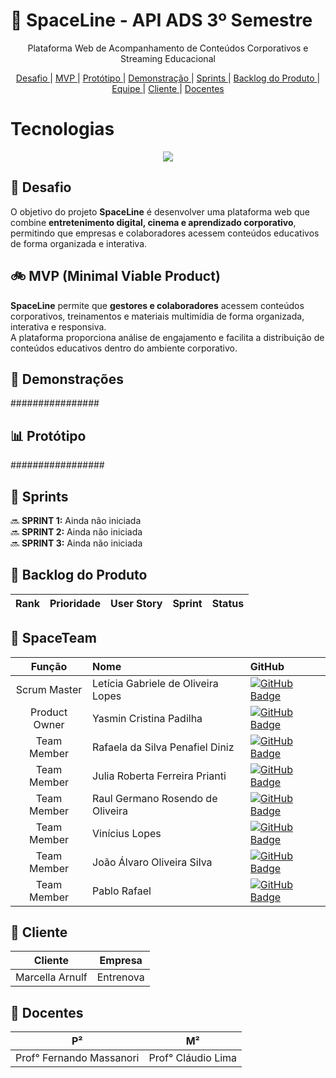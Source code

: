 # 🚀 SpaceLine - API ADS 3º Semestre

<p align="center">
  Plataforma Web de Acompanhamento de Conteúdos Corporativos e Streaming Educacional
</p>

<p align = "center">
  <a href = "#desafio"> Desafio </a>  |   
  <a href = "#mvp"> MVP </a>  |
  <a href ="#prototipo"> Protótipo </a>  | 
  <a href = "#demo"> Demonstração </a>  |
  <a href = "#sprint"> Sprints </a> |
  <a href = "#backlog"> Backlog do Produto </a>  | 
  <a href = "#equipe"> Equipe </a>  |
   <a href = "#cliente"> Cliente </a>  |     
  <a href = "#docentes"> Docentes </a>
</p>

# Tecnologias
<div align="center">
  <img   src="https://go-skill-icons.vercel.app/api/icons?i=canva,css,figma,git,github,vscode,python,jira,excel,ollama,javascript,typescript,html,googlecolab,react,nodejs,ngrok,gemini&perline=9" />
</div>


## 📃 Desafio
<a id="desafio"></a>

O objetivo do projeto **SpaceLine** é desenvolver uma plataforma web que combine **entretenimento digital, cinema e aprendizado corporativo**, permitindo que empresas e colaboradores acessem conteúdos educativos de forma organizada e interativa.



## 🚲 MVP (Minimal Viable Product)
<a id="mvp"></a>

**SpaceLine** permite que **gestores e colaboradores** acessem conteúdos corporativos, treinamentos e materiais multimídia de forma organizada, interativa e responsiva.  
A plataforma proporciona análise de engajamento e facilita a distribuição de conteúdos educativos dentro do ambiente corporativo.



## 📼 Demonstrações

################

## 📊 Protótipo

#################

## 📅 Sprints
<a id="sprint"></a>

🔜 **SPRINT 1:** Ainda não iniciada <br>
🔜 **SPRINT 2:** Ainda não iniciada <br>
🔜 **SPRINT 3:** Ainda não iniciada 



## 🐙 Backlog do Produto
<a id="backlog"></a>

| Rank | Prioridade | User Story | Sprint | Status |
| :--: | :--------: | :----------------------------------------------------------: | :----: | :----: |




## 🫧 SpaceTeam
<a id="equipe"></a>

| Função         | Nome                                | GitHub |
| :------------: | :--------------------------------- | :---------------- |
| Scrum Master   | Letícia Gabriele de Oliveira Lopes | [![GitHub Badge](https://img.shields.io/badge/GitHub-111217?style=flat-square&logo=github&logoColor=white)](https://github.com/Leti-10) |
| Product Owner  | Yasmin Cristina Padilha            | [![GitHub Badge](https://img.shields.io/badge/GitHub-111217?style=flat-square&logo=github&logoColor=white)](https://github.com/yaspadilha) |
| Team Member    | Rafaela da Silva Penafiel Diniz    | [![GitHub Badge](https://img.shields.io/badge/GitHub-111217?style=flat-square&logo=github&logoColor=white)](https://github.com/rafaelapenafiel) |
| Team Member    | Julia Roberta Ferreira Prianti     | [![GitHub Badge](https://img.shields.io/badge/GitHub-111217?style=flat-square&logo=github&logoColor=white)](https://github.com/juliaprianti06) |
| Team Member    | Raul Germano Rosendo de Oliveira   | [![GitHub Badge](https://img.shields.io/badge/GitHub-111217?style=flat-square&logo=github&logoColor=white)](https://github.com/Raul-Germano-Rosendo) |
| Team Member    | Vinícius Lopes                     | [![GitHub Badge](https://img.shields.io/badge/GitHub-111217?style=flat-square&logo=github&logoColor=white)](https://github.com/Vlopes7) |
| Team Member    | João Álvaro Oliveira Silva         | [![GitHub Badge](https://img.shields.io/badge/GitHub-111217?style=flat-square&logo=github&logoColor=white)](https://github.com/JoaoAlv4ro) |
| Team Member    | Pablo Rafael                       | [![GitHub Badge](https://img.shields.io/badge/GitHub-111217?style=flat-square&logo=github&logoColor=white)](https://github.com/Rafa0709) |



## 💫 Cliente
<a id="cliente"></a>

| Cliente | Empresa |
| :-----: | :---: |
| Marcella Arnulf | Entrenova|



## 🏫 Docentes
<a id="docentes"></a>

| P² | M² |
| :-------------: | :-------------: |
| Prof° Fernando Massanori | Prof° Cláudio Lima |
